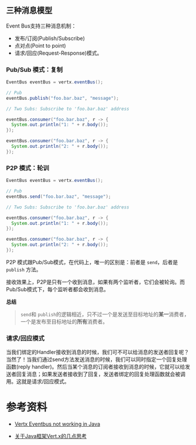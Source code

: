 
## 三种消息模型

Event Bus支持三种消息机制：
- 发布/订阅(Publish/Subscribe)
- 点对点(Point to point)
- 请求/回应(Request-Response)模式。


### Pub/Sub 模式：复制

``` java
EventBus eventBus = vertx.eventBus();

// Pub
eventBus.publish("foo.bar.baz", "message");

// Two Subs: Subscribe to 'foo.bar.baz' address

eventBus.consumer("foo.bar.baz", r -> {
  System.out.println("1: " + r.body());
});

eventBus.consumer("foo.bar.baz", r -> {
  System.out.println("2: " + r.body());
});

```

### P2P 模式：轮训


``` java
EventBus eventBus = vertx.eventBus();

// Pub
eventBus.send("foo.bar.baz", "message");

// Two Subs: Subscribe to 'foo.bar.baz' address

eventBus.consumer("foo.bar.baz", r -> {
  System.out.println("1: " + r.body());
});

eventBus.consumer("foo.bar.baz", r -> {
  System.out.println("2: " + r.body());
});

```

P2P 模式跟Pub/Sub模式，在代码上，唯一的区别是：前者是 ``send``，后者是 ``publish`` 方法。

接收效果上，P2P是只有一个收到消息，如果有两个监听者，它们会被轮询。而Pub/Sub模式下，每个监听者都会收到消息。

**总结**

> ``send``和 ``publish``的逻辑相近，只不过一个是发送至目标地址的**某一**消费者，一个是发布至目标地址的**所有**消费者。

### 请求/回应模式

当我们绑定的Handler接收到消息的时候，我们可不可以给消息的发送者回复呢？当然了！当我们通过send方法发送消息的时候，我们可以同时指定一个回复处理函数(reply handler)。然后当某个消息的订阅者接收到消息的时候，它就可以给发送者回复消息；如果发送者接收到了回复，发送者绑定的回复处理函数就会被调用。这就是请求/回应模式。


# 参考资料

- [Vertx Eventbus not working in Java](https://stackoverflow.com/questions/30983863/vertx-eventbus-not-working-in-java)

- [关于Java框架Vert.x的几点思考](http://www.csdn.net/article/2015-05-20/2824733-Java)
